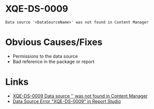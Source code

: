 # XQE-DS-0009

`Data source '<DataSourceName>' was not found in Content Manager`


# Obvious Causes/Fixes

* Permissions to the data source
* Bad reference in the package or report

# Links

* [XQE-DS-0009 Data source '<DataSourceName>' was not found in Content Manager](https://www.ibm.com/support/pages/xqe-ds-0009-data-source-was-not-found-content-manager)
* [Data Source Error "XQE-DS-0009" in Report Studio](https://www.cognoise.com/index.php?topic=20663.0)
